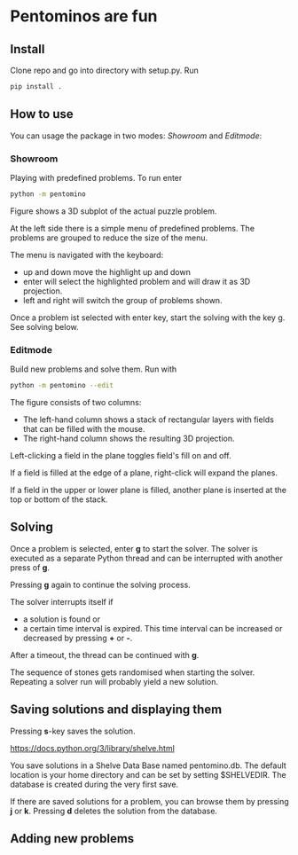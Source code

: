 # Pentominos are fun

## Install

Clone repo and go into directory with setup.py. Run
```bash
pip install .
```
## How to use

You can usage the package in two modes: *Showroom* and *Editmode*: 
### Showroom
Playing with predefined problems. To run enter 
```bash
python -m pentomino
```

Figure shows a 3D subplot of the actual puzzle problem.

At the left side there is a simple menu of predefined problems.
The problems are grouped to reduce the size of the menu.

The menu is navigated with the keyboard:
 - up and down move the highlight up and down
 - enter will select the highlighted problem and will draw it as 3D projection.
 - left and right will switch the group of problems shown.

Once a problem ist selected with enter key, start the solving with the key g.
See solving below.

### Editmode
Build new problems and solve them. Run with
```bash
python -m pentomino --edit
```

The figure consists of two columns:

 - The left-hand column shows a stack of rectangular layers with fields that can be filled with the mouse.
 - The right-hand column shows the resulting 3D projection.

Left-clicking a field in the plane toggles field's fill on and off.

If a field is filled at the edge of a plane, right-click will expand the planes.

If a field in the upper or lower plane is filled, another plane is inserted at the top or bottom of the stack.  



## Solving
Once a problem is selected, enter **g** to start the solver.
The solver is executed as a separate Python thread
and can be interrupted with another press of **g**.

Pressing **g** again to continue the solving process.

The solver interrupts itself if
 - a solution is found or
 - a certain time interval is expired. This time interval can be increased or decreased
by pressing **+** or **-**.

After a timeout, the thread can be continued with **g**.

The sequence of stones gets randomised when starting the solver.
Repeating a solver run will probably yield a new solution.

## Saving solutions and displaying them

Pressing **s**-key saves the solution. 

https://docs.python.org/3/library/shelve.html

You save solutions in a Shelve Data Base named pentomino.db.
The default location is your home directory and can be set by setting $SHELVEDIR.
The database is created during the very first save.


If there are saved solutions for a problem, you can browse them
by pressing **j** or **k**. Pressing **d** deletes the solution from the database.

## Adding new problems




